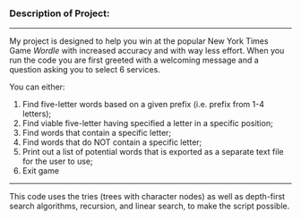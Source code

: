 ### **Description of Project:**

---

My project is designed to help you win at the popular New York Times Game *Wordle* with increased accuracy and with way less effort. When you run the code you are first greeted with a welcoming message and a question asking you to select 6 services. 

You can either: 
1. Find five-letter words based on a given prefix (i.e. prefix from 1-4 letters); 
2. Find viable five-letter having specified a letter in a specific position; 
3. Find words that contain a specific letter; 
4. Find words that do NOT contain a specific letter; 
5. Print out a list of potential words that is exported as a separate text file for the user to use; 
6. Exit game

---

This code uses the tries (trees with character nodes) as well as depth-first search algorithms, recursion, and linear search, to make the script possible.
